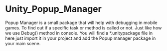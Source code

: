 # Unity_Popup_Manager
Popup Manager is a small package that will help with debugging in mobile games. To find out if a specific task or method is called or not. Just like how we use Debug() method in console. You will find a *.unitypackage file in here just import it in your project and add the Popup manager package in your main scene. 
